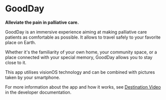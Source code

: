 # GoodDay

**Alleviate the pain in palliative care.**

GoodDay is an immersive experience aiming at making palliative care patients as comfortable as possible. It allows to travel safely to your favorite place on Earth. 

Whether it's the familiarity of your own home, your community space, or a place connected with your special memory, GoodDay allows you to stay close to it.  

This app utilises visionOS technology and can be combined with pictures taken by your smartphone. 

For more information about the app and how it works, see
[Destination Video](https://developer.apple.com/documentation/visionos/destination-video) in the developer documentation.
